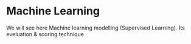# Machine Learning

We will see here Machine learning modelling (Supervised Learning).
Its eveluation & scoring technique
